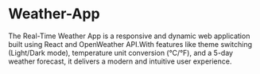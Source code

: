 # Weather-App
The Real-Time Weather App is a responsive and dynamic web application built using React and OpenWeather API.With features like theme switching (Light/Dark mode), temperature unit conversion (°C/°F), and a 5-day weather forecast, it delivers a modern and intuitive user experience.
